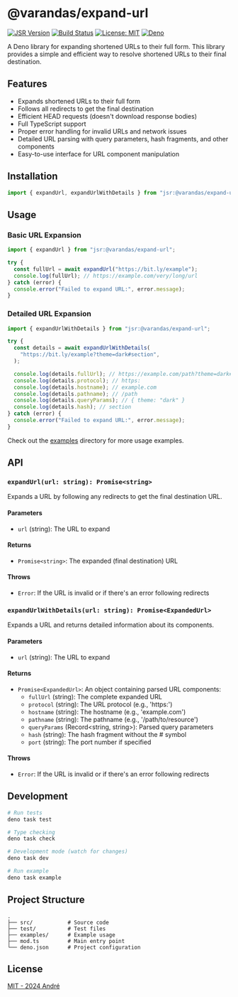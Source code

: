 # @varandas/expand-url

[![JSR Version](https://jsr.io/badges/@varandas/expand-url)](https://jsr.io/@varandas/expand-url)
[![Build Status](https://github.com/AndreVarandas/expand_url/actions/workflows/test.yml/badge.svg)](https://github.com/AndreVarandas/expand_url/actions)
[![License: MIT](https://img.shields.io/badge/License-MIT-yellow.svg)](https://opensource.org/licenses/MIT)
[![Deno](https://shield.deno.dev/deno/^2.0.4)](https://deno.land)

A Deno library for expanding shortened URLs to their full form. This library
provides a simple and efficient way to resolve shortened URLs to their final
destination.

## Features

- Expands shortened URLs to their full form
- Follows all redirects to get the final destination
- Efficient HEAD requests (doesn't download response bodies)
- Full TypeScript support
- Proper error handling for invalid URLs and network issues
- Detailed URL parsing with query parameters, hash fragments, and other
  components
- Easy-to-use interface for URL component manipulation

## Installation

```ts
import { expandUrl, expandUrlWithDetails } from "jsr:@varandas/expand-url";
```

## Usage

### Basic URL Expansion

```ts
import { expandUrl } from "jsr:@varandas/expand-url";

try {
  const fullUrl = await expandUrl("https://bit.ly/example");
  console.log(fullUrl); // https://example.com/very/long/url
} catch (error) {
  console.error("Failed to expand URL:", error.message);
}
```

### Detailed URL Expansion

```ts
import { expandUrlWithDetails } from "jsr:@varandas/expand-url";

try {
  const details = await expandUrlWithDetails(
    "https://bit.ly/example?theme=dark#section",
  );

  console.log(details.fullUrl); // https://example.com/path?theme=dark#section
  console.log(details.protocol); // https:
  console.log(details.hostname); // example.com
  console.log(details.pathname); // /path
  console.log(details.queryParams); // { theme: "dark" }
  console.log(details.hash); // section
} catch (error) {
  console.error("Failed to expand URL:", error.message);
}
```

Check out the [examples](./examples) directory for more usage examples.

## API

### `expandUrl(url: string): Promise<string>`

Expands a URL by following any redirects to get the final destination URL.

#### Parameters

- `url` (string): The URL to expand

#### Returns

- `Promise<string>`: The expanded (final destination) URL

#### Throws

- `Error`: If the URL is invalid or if there's an error following redirects

### `expandUrlWithDetails(url: string): Promise<ExpandedUrl>`

Expands a URL and returns detailed information about its components.

#### Parameters

- `url` (string): The URL to expand

#### Returns

- `Promise<ExpandedUrl>`: An object containing parsed URL components:
  - `fullUrl` (string): The complete expanded URL
  - `protocol` (string): The URL protocol (e.g., 'https:')
  - `hostname` (string): The hostname (e.g., 'example.com')
  - `pathname` (string): The pathname (e.g., '/path/to/resource')
  - `queryParams` (Record<string, string>): Parsed query parameters
  - `hash` (string): The hash fragment without the # symbol
  - `port` (string): The port number if specified

#### Throws

- `Error`: If the URL is invalid or if there's an error following redirects

## Development

```bash
# Run tests
deno task test

# Type checking
deno task check

# Development mode (watch for changes)
deno task dev

# Run example
deno task example
```

## Project Structure

```
.
├── src/           # Source code
├── test/          # Test files
├── examples/      # Example usage
├── mod.ts         # Main entry point
└── deno.json      # Project configuration
```

## License

[MIT - 2024 André](LICENSE)
